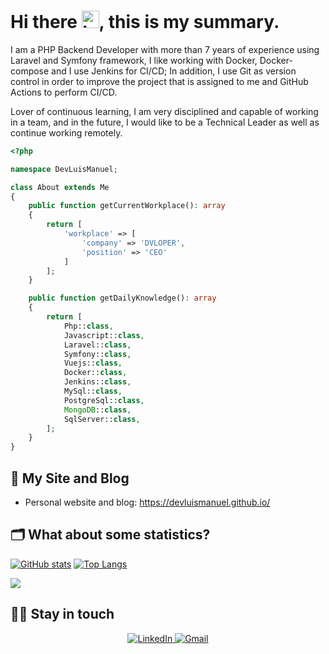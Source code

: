 # Hi there <img src="https://user-images.githubusercontent.com/1303154/88677602-1635ba80-d120-11ea-84d8-d263ba5fc3c0.gif" width="28px" alt="hi">, this is my summary.

I am a PHP Backend Developer with more than 7 years of experience using Laravel and Symfony framework, I like working with Docker, Docker-compose and I use Jenkins for CI/CD; In addition, I use Git as version control in order to improve the project that is assigned to me and GitHub Actions to perform CI/CD.

Lover of continuous learning, I am very disciplined and capable of working in a team, and in the future, I would like to be a Technical Leader as well as continue working remotely.

```php
<?php

namespace DevLuisManuel;

class About extends Me
{
    public function getCurrentWorkplace(): array
    {
        return [
            'workplace' => [
                'company' => 'DVLOPER',
                'position' => 'CEO'         
            ]
        ];
    }

    public function getDailyKnowledge(): array
    {
        return [
            Php::class,
            Javascript::class,
            Laravel::class,
            Symfony::class,
            Vuejs::class,
            Docker::class,
            Jenkins::class,
            MySql::class,
            PostgreSql::class,
            MongoDB::class,
            SqlServer::class,
        ];
    }
}
```

## 📝 My Site and Blog

- Personal website and blog: https://devluismanuel.github.io/

## 🗂️ What about some statistics?

[![GitHub stats](https://github-readme-stats.vercel.app/api?show_icons=true&username=DevLuisManuel&hide=contribs,prs)](https://github.com/DevLuisManuel/github-readme-stats)
[![Top Langs](https://github-readme-stats.vercel.app/api/top-langs/?username=DevLuisManuel&layout=compact)](https://github.com/DevLuisManuel/github-readme-stats)



<a href="https://github.com/anuraghazra/github-readme-stats" target="_blank">
  <img align="center" src="https://github-readme-stats.vercel.app/api/top-langs/?username=devluismanuel" />
</a>

## 👨‍💻 Stay in touch

<div align="center">
  <a href="https://www.linkedin.com/in/devluism/" target="_blank">
    <img alt="LinkedIn" src="https://img.shields.io/badge/linkedin-%230077B5.svg?style=for-the-badge&logo=linkedin&logoColor=white"/>
  </a>
  <a href="mailto:ing.luiszunigam@gmail.com" target="_blank">
  <img alt="Gmail" src="https://img.shields.io/badge/gmail-D14836?style=for-the-badge&logo=gmail&logoColor=white" />
</a>
</div>
